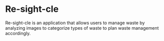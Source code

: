 # Re-sight-cle
Re-sight-cle is an application that allows users to manage waste by analyzing images to categorize types of waste to plan waste management accordingly. 
